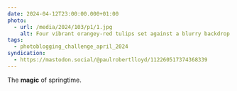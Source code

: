 ```yaml
---
date: 2024-04-12T23:00:00.000+01:00
photo:
  - url: /media/2024/103/p1/1.jpg
    alt: Four vibrant orangey-red tulips set against a blurry backdrop of green foliage.
tags:
  - photoblogging_challenge_april_2024
syndication:
  - https://mastodon.social/@paulrobertlloyd/112260517374368339
---
```


The **magic** of springtime.
